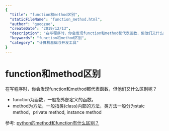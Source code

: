 ```yaml
---
{
  "title": "function和method区别",
  "staticFileName": "function_method.html",
  "author": "guoqzuo",
  "createDate": "2019/12/13",
  "description": "在写程序时，你会发现function和method都代表函数，但他们又什么区别呢？function为函数，一般指外部定义的函数; method为方法，一般指类(class)内部的方法，类方法一般分为staic method，private method, instance method",
  "keywords": "function和method区别",
  "category": "计算机基础与开发工具"
}
---
```


# function和method区别

在写程序时，你会发现function和method都代表函数，但他们又什么区别呢？

- function为函数，一般指外部定义的函数。
- method为方法，一般指类(class)内部的方法，类方法一般分为staic method，private method, instance method

参考: [python的method和function有什么区别？](https://www.zhihu.com/question/299219511)

